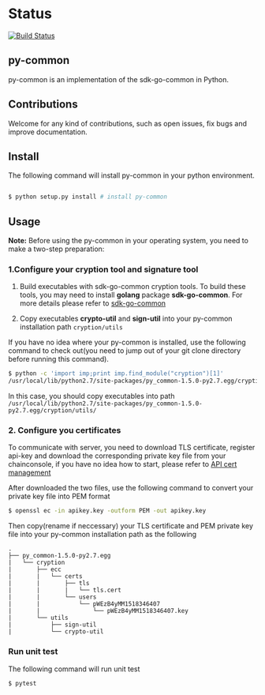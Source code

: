 # Status

[![Build Status](https://travis-ci.org/arxanchain/py-common.svg?branch=master)](https://travis-ci.org/arxanchain/py-common)

## py-common

py-common is an implementation of the sdk-go-common in Python.

## Contributions

Welcome for any kind of contributions, such as open issues, fix bugs and improve documentation.

## Install

The following command will install py-common in your python environment.

```sh

$ python setup.py install # install py-common
```

## Usage

**Note:** Before using the py-common in your operating system, you need to make a two-step preparation:

### 1.Configure your cryption tool and signature tool

1. Build executables with sdk-go-common cryption tools. To build these tools, you may need to install **golang** package **sdk-go-common**. For more details please refer to [sdk-go-common](https://github.com/arxanchain/sdk-go-common/tree/master/crypto/tools/README.md)

2. Copy executables **crypto-util** and **sign-util** into your py-common installation path `cryption/utils`

If you have no idea where your py-common is installed, use the following command to check out(you need to jump out of your git clone directory before running this command).

```sh
$ python -c 'import imp;print imp.find_module("cryption")[1]'
/usr/local/lib/python2.7/site-packages/py_common-1.5.0-py2.7.egg/cryption
```

In this case, you should copy executables into path `/usr/local/lib/python2.7/site-packages/py_common-1.5.0-py2.7.egg/cryption/utils/`

### 2. Configure you certificates

To communicate with server, you need to download TLS certificate, register api-key and download the corresponding private key file from your chainconsole, if you have no idea how to start, please refer to [API cert management](http://www.arxanfintech.com/infocenter/html/chainconsole/manual.html#api)

After downloaded the two files, use the following command to convert your private key file into PEM format

```sh
$ openssl ec -in apikey.key -outform PEM -out apikey.key
```

Then copy(rename if neccessary) your TLS certificate and PEM private key file into your py-common installation path as the following

```
.
├── py_common-1.5.0-py2.7.egg
|   └── cryption
|       ├── ecc
|       |   └── certs
|       |       ├── tls
|       |       |   └── tls.cert
|       |       └── users
|       |           └── pWEzB4yMM1518346407
|       |               └── pWEzB4yMM1518346407.key
|       └── utils
|           ├── sign-util
|           └── crypto-util
```

### Run unit test

The following command will run unit test

```sh
$ pytest
```

